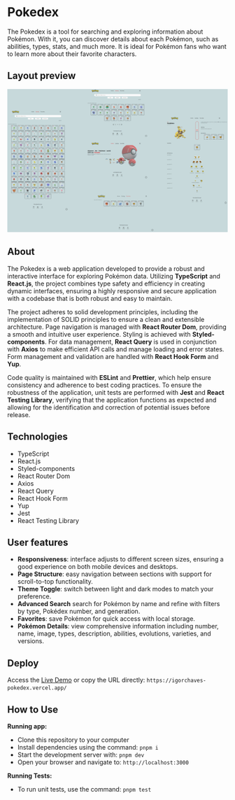 # Pokedex

The Pokedex is a tool for searching and exploring information about Pokémon. With it, you can discover details about each Pokémon, such as abilities, types, stats, and much more. It is ideal for Pokémon fans who want to learn more about their favorite characters.

## Layout preview

![Image](./public/assets/layout-preview.png)

## About

The Pokedex is a web application developed to provide a robust and interactive interface for exploring Pokémon data. Utilizing **TypeScript** and **React.js**, the project combines type safety and efficiency in creating dynamic interfaces, ensuring a highly responsive and secure application with a codebase that is both robust and easy to maintain.

The project adheres to solid development principles, including the implementation of SOLID principles to ensure a clean and extensible architecture. Page navigation is managed with **React Router Dom**, providing a smooth and intuitive user experience. Styling is achieved with **Styled-components**. For data management, **React Query** is used in conjunction with **Axios** to make efficient API calls and manage loading and error states. Form management and validation are handled with **React Hook Form** and **Yup**.

Code quality is maintained with **ESLint** and **Prettier**, which help ensure consistency and adherence to best coding practices. To ensure the robustness of the application, unit tests are performed with **Jest** and **React Testing Library**, verifying that the application functions as expected and allowing for the identification and correction of potential issues before release.

## Technologies

-   TypeScript
-   React.js
-   Styled-components
-   React Router Dom
-   Axios
-   React Query
-   React Hook Form
-   Yup
-   Jest
-   React Testing Library

## User features

-   **Responsiveness**: interface adjusts to different screen sizes, ensuring a good experience on both mobile devices and desktops.
-   **Page Structure**: easy navigation between sections with support for scroll-to-top functionality.
-   **Theme Toggle**: switch between light and dark modes to match your preference.
-   **Advanced Search** search for Pokémon by name and refine with filters by type, Pokédex number, and generation.
-   **Favorites**: save Pokémon for quick access with local storage.
-   **Pokémon Details**: view comprehensive information including number, name, image, types, description, abilities, evolutions, varieties, and versions.

## Deploy

Access the [Live Demo](https://igorchaves-pokedex.vercel.app/) or copy the URL directly: `https://igorchaves-pokedex.vercel.app/`

## How to Use

**Running app:**

-   Clone this repository to your computer
-   Install dependencies using the command: `pnpm i`
-   Start the development server with: `pnpm dev`
-   Open your browser and navigate to: `http://localhost:3000`

**Running Tests:**

-   To run unit tests, use the command: `pnpm test`
